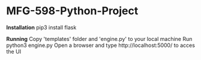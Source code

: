 # MFG-598-Python-Project
**Installation**
pip3 install flask

**Running**
Copy 'templates' folder and 'engine.py' to your local machine
Run python3 engine.py
Open a browser and type http://localhost:5000/ to acces the UI
